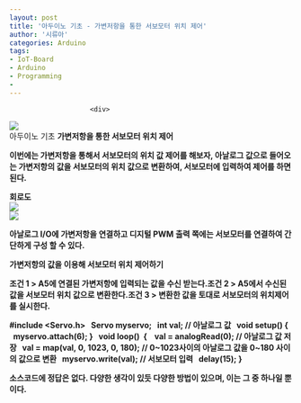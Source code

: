 ```yaml
---
layout: post
title: '아두이노 기초 - 가변저항을 통한 서보모터 위치 제어'
author: '시류아'
categories: Arduino
tags:
- IoT-Board
- Arduino
- Programming
-
---
```



<script> location.href='https://cafe.naver.com/develoid/776071' ; </script>


















						<div>
 <div>
  <img src="https://dthumb-phinf.pstatic.net/?src=%22http%3A%2F%2Fblogfiles.naver.net%2FMjAxNzAxMTlfMTc0%2FMDAxNDg0NzgyNTQ0OTA4.pCBozNJUH39Isgb3UHOf_3kbXgyuI9Ar6RSaYTLiXAMg.09fnJNWl7tq0NGZKhbL7nbdN66YLoVeTc7x0eitw8Fcg.JPEG.searphiel9%2Farduino_logo.jpg%22&amp;type=cafe_wa740">
 </div>
</div>
<div>
 <div>
  <div>
   아두이노 기초
   <b>가변저항을 통한 서보모터 위치 제어
  </div>
 </div>
</div>
<div>
 <p>이번에는 가변저항을 통해서 서보모터의 위치 값 제어를 해보자, 아날로그 값으로 들어오는 가변저항의 값을 서보모터의 위치 값으로 변환하여, 서보모터에 입력하여 제어를 하면 된다.</p>
</div>
<div>
 <div>
  <div></div>
 </div>
</div>
<div>
 <div>
  <div>
   회로도
  </div>
 </div>
</div>
<div>
 <div>
  <img src="https://dthumb-phinf.pstatic.net/?src=%22http%3A%2F%2Fblogfiles.naver.net%2FMjAxNzAxMTlfOTAg%2FMDAxNDg0NzgyNjY3NTEy.DcUqRAwbd6NybVWjMTlxVofUczwtZHOKJe2HXn5ZrlMg.DP0SIacnPzLj2xJAoAW4KCS6fJoW8OdjtmJ-O3vFfyQg.PNG.searphiel9%2F1.png%22&amp;type=cafe_wa740">
 </div>
</div>
<div>
 <div>
  <img src="https://dthumb-phinf.pstatic.net/?src=%22http%3A%2F%2Fblogfiles.naver.net%2FMjAxNzAxMTlfMjAz%2FMDAxNDg0NzgyNjY3NTM3.V22OHwcm4L8b3utSRbq2G_MYiyjAz7IlMolGVcbLNjsg.wm_bJCQsxNYeKg_cfMqyp8DgI0yclkIlkw2J2MFxh0Eg.PNG.searphiel9%2F2.png%22&amp;type=cafe_wa740">
 </div>
</div>
<div>
 <p>아날로그 I/O에 가변저항을 연결하고 디지털 PWM 출력 쪽에는 서보모터를 연결하여 간단하게 구성 할 수 있다.</p>
</div>
<div>
 <div>
  <div></div>
 </div>
</div>
<div>
 <div>
  <div>
   가변저항의 값을 이용해 서보모터 위치 제어하기
  </div>
 </div>
</div>
<div>
 <p><span>조건 1 &gt; A5에 연결된 가변저항에 입력되는 값을 수신 받는다.<b></span><span>조건 2 &gt; A5에서 수신된 값을 서보모터 위치 값으로 변환한다.<b></span><span>조건 3 &gt; 변환한 값을 토대로 서보모터의 위치제어를 실시한다.</span></p>
</div>
<div>
 <div>
  <div>
   #include&nbsp;&lt;Servo.h&gt;
   <b>&nbsp;
   <b>Servo&nbsp;myservo;
   <b>&nbsp;
   <b>int&nbsp;val;&nbsp;//&nbsp;아날로그&nbsp;값
   <b>&nbsp;
   <b>void&nbsp;setup()
   <b>{
   <b>&nbsp;&nbsp;myservo.attach(6);
   <b>}
   <b>&nbsp;
   <b>void&nbsp;loop()&nbsp;
   <b>{&nbsp;
   <b>&nbsp;&nbsp;val&nbsp;=&nbsp;analogRead(0);&nbsp;//&nbsp;아날로그&nbsp;값&nbsp;저장
   <b>&nbsp;&nbsp;val&nbsp;=&nbsp;map(val,&nbsp;0,&nbsp;1023,&nbsp;0,&nbsp;180);&nbsp;//&nbsp;0~1023사이의&nbsp;아날로그&nbsp;값을&nbsp;0~180&nbsp;사이의&nbsp;값으로&nbsp;변환
   <b>&nbsp;&nbsp;myservo.write(val);&nbsp;//&nbsp;서보모터&nbsp;입력
   <b>&nbsp;&nbsp;delay(15);
   <b>}
  </div>
 </div>
</div>
<div>
 <div>
  <div></div>
 </div>
</div>
<div>
 <p>소스코드에 정답은 없다. 다양한 생각이 있듯 다양한 방법이 있으며, 이는 그 중 하나일 뿐이다.</p>
</div>
